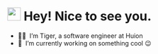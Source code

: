 <h1><img src="https://emojis.slackmojis.com/emojis/images/1531849430/4246/blob-sunglasses.gif?1531849430" width="30"/> Hey! Nice to see you.</h1>

- 👨‍💻 &nbsp;I’m Tiger, a software engineer at Huion
- 🔭 &nbsp;I’m currently working on something cool :wink:

<!---
Tiger-D-Chen/Tiger-D-Chen is a ✨ special ✨ repository because its `README.md` (this file) appears on your GitHub profile.
You can click the Preview link to take a look at your changes.
--->
